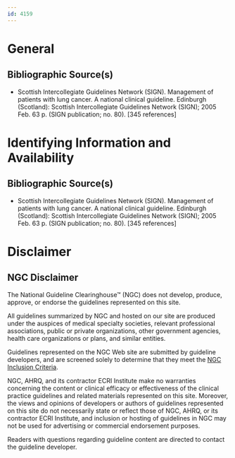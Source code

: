 ```yaml
---
id: 4159
---
```


# General

## Bibliographic Source(s)

- Scottish Intercollegiate Guidelines Network (SIGN). Management of patients with lung cancer. A national clinical guideline. Edinburgh (Scotland): Scottish Intercollegiate Guidelines Network (SIGN); 2005 Feb. 63 p. (SIGN publication; no. 80). [345 references]

# Identifying Information and Availability

## Bibliographic Source(s)

- Scottish Intercollegiate Guidelines Network (SIGN). Management of patients with lung cancer. A national clinical guideline. Edinburgh (Scotland): Scottish Intercollegiate Guidelines Network (SIGN); 2005 Feb. 63 p. (SIGN publication; no. 80). [345 references]

# Disclaimer

## NGC Disclaimer

The National Guideline Clearinghouse™ (NGC) does not develop, produce, approve, or endorse the guidelines represented on this site.

All guidelines summarized by NGC and hosted on our site are produced under the auspices of medical specialty societies, relevant professional associations, public or private organizations, other government agencies, health care organizations or plans, and similar entities.

Guidelines represented on the NGC Web site are submitted by guideline developers, and are screened solely to determine that they meet the [NGC Inclusion Criteria](/help-and-about/summaries/inclusion-criteria).

NGC, AHRQ, and its contractor ECRI Institute make no warranties concerning the content or clinical efficacy or effectiveness of the clinical practice guidelines and related materials represented on this site. Moreover, the views and opinions of developers or authors of guidelines represented on this site do not necessarily state or reflect those of NGC, AHRQ, or its contractor ECRI Institute, and inclusion or hosting of guidelines in NGC may not be used for advertising or commercial endorsement purposes.

Readers with questions regarding guideline content are directed to contact the guideline developer.

